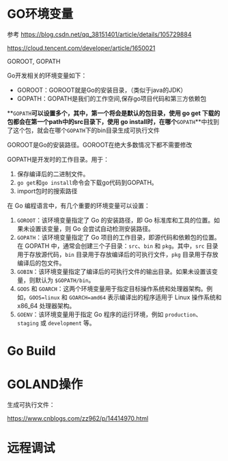 

# GO环境变量

参考 https://blog.csdn.net/qq_38151401/article/details/105729884

https://cloud.tencent.com/developer/article/1650021





GOROOT, GOPATH

Go开发相关的环境变量如下：

- GOROOT：GOROOT就是Go的安装目录，（类似于java的JDK）
- GOPATH：GOPATH是我们的工作空间,保存go项目代码和第三方依赖包

**`GOPATH`**可以设置多个，其中，第一个将会是默认的包目录，使用 go get 下载的包都会在第一个path中的src目录下，使用 go install时，在哪个**`GOPATH`**中找到了这个包，就会在哪个`GOPATH`下的bin目录生成可执行文件





GOROOT是Go的安装路径。GOROOT在绝大多数情况下都不需要修改





GOPATH是开发时的工作目录。用于：

1. 保存编译后的二进制文件。
2. `go get`和`go install`命令会下载go代码到GOPATH。
3. import包时的搜索路径





在 Go 编程语言中，有几个重要的环境变量可以设置：

1. `GOROOT`：该环境变量指定了 Go 的安装路径，即 Go 标准库和工具的位置。如果未设置该变量，则 Go 会尝试自动检测安装路径。
2. `GOPATH`：该环境变量指定了 Go 项目的工作目录，即源代码和依赖包的位置。在 GOPATH 中，通常会创建三个子目录：`src`、`bin` 和 `pkg`。其中，`src` 目录用于存放源代码，`bin` 目录用于存放编译后的可执行文件，`pkg` 目录用于存放编译后的包文件。
3. `GOBIN`：该环境变量指定了编译后的可执行文件的输出目录。如果未设置该变量，则默认为 `$GOPATH/bin`。
4. `GOOS` 和 `GOARCH`：这两个环境变量用于指定目标操作系统和处理器架构。例如，`GOOS=linux` 和 `GOARCH=amd64` 表示编译出的程序适用于 Linux 操作系统和 x86_64 处理器架构。
5. `GOENV`：该环境变量用于指定 Go 程序的运行环境，例如 `production`、`staging` 或 `development` 等。





# Go Build





# GOLAND操作

生成可执行文件： 

https://www.cnblogs.com/zz962/p/14414970.html





# 远程调试






